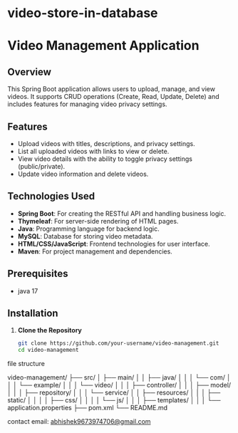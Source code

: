 # video-store-in-database
# Video Management Application

## Overview

This Spring Boot application allows users to upload, manage, and view videos. It supports CRUD operations (Create, Read, Update, Delete) and includes features for managing video privacy settings.

## Features

- Upload videos with titles, descriptions, and privacy settings.
- List all uploaded videos with links to view or delete.
- View video details with the ability to toggle privacy settings (public/private).
- Update video information and delete videos.

## Technologies Used

- **Spring Boot**: For creating the RESTful API and handling business logic.
- **Thymeleaf**: For server-side rendering of HTML pages.
- **Java**: Programming language for backend logic.
- **MySQL**: Database for storing video metadata.
- **HTML/CSS/JavaScript**: Frontend technologies for user interface.
- **Maven**: For project management and dependencies.

## Prerequisites

- java 17

## Installation

1. **Clone the Repository**

   ```bash
   git clone https://github.com/your-username/video-management.git
   cd video-management


file structure


video-management/
├── src/
│   ├── main/
│   │   ├── java/
│   │   │   └── com/
│   │   │       └── example/
│   │   │           └── video/
│   │   │               ├── controller/
│   │   │               ├── model/
│   │   │               ├── repository/
│   │   │               └── service/
│   │   ├── resources/
│   │   │   ├── static/
│   │   │   │   ├── css/
│   │   │   │   └── js/
│   │   │   ├── templates/
│   │   │   └── application.properties
├── pom.xml
└── README.md


 contact email: abhishek9673974706@gmail.com